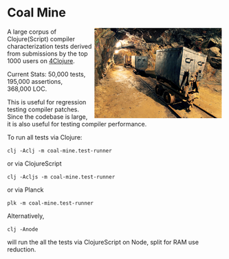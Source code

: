 # Coal Mine

<img src="mine.jpg" align="right" height="210px" hspace="5px"/>

A large corpus of Clojure(Script) compiler characterization tests derived from submissions by 
the top 1000 users on [4Clojure](http://www.4clojure.com).

Current Stats: 50,000 tests, 195,000 assertions, 368,000 LOC.

This is useful for regression testing compiler patches. Since the codebase is large, it is also 
useful for testing compiler performance.

To run all tests via Clojure:

```
clj -Aclj -m coal-mine.test-runner
```

or via ClojureScript

```
clj -Acljs -m coal-mine.test-runner
```

or via Planck

```
plk -m coal-mine.test-runner
```

Alternatively, 

```
clj -Anode
``` 

will run the all the tests via ClojureScript on Node, split for 
RAM use reduction.
